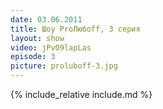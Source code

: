 ```yaml
---
date: 03.06.2011
title: Шоу ProЛюбoff, 3 серия
layout: show
video: jPvO9lapLas
episode: 3
picture: proluboff-3.jpg
---
```


{% include_relative include.md %}
